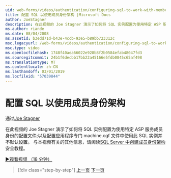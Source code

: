 ```yaml
---
uid: web-forms/videos/authentication/configuring-sql-to-work-with-membership-schemas
title: 配置 SQL 以使用成员身份架构 |Microsoft Docs
author: JoeStagner
description: 在此视频的 Joe Stagner 演示了如何将 SQL 实例配置为使用特定 ASP 服务成员身份的配置文件;以及配置和应用程序...
ms.author: riande
ms.date: 08/04/2008
ms.assetid: b3edd71d-b43e-4ccb-93e5-b89bb723312c
msc.legacyurl: /web-forms/videos/authentication/configuring-sql-to-work-with-membership-schemas
msc.type: video
ms.openlocfilehash: 1748f40aea66022e928b8f2b0584efab48047fd3
ms.sourcegitcommit: 24b1f6decbb17bb22a45166e5fdb0845c65af498
ms.translationtype: MT
ms.contentlocale: zh-CN
ms.lasthandoff: 03/01/2019
ms.locfileid: "57039844"
---
```

<a name="configuring-sql-to-work-with-membership-schemas"></a>配置 SQL 以使用成员身份架构
====================
通过[Joe Stagner](https://github.com/JoeStagner)

在此视频的 Joe Stagner 演示了如何将 SQL 实例配置为使用特定 ASP 服务成员身份的配置文件;以及配置应用程序专门 machine.cgf 文件中使用此 SQL 实例并不默认设置。 与本视频有关的其他信息，请阅读[SQL Server 中创建成员身份架构](../../overview/older-versions-security/membership/creating-the-membership-schema-in-sql-server-vb.md)安全教程。

[&#9654;观看视频 （18 分钟）](https://channel9.msdn.com/Blogs/ASP-NET-Site-Videos/configuring-sql-to-work-with-membership-schemas)

> [!div class="step-by-step"]
> [上一页](understanding-aspnet-memberships.md)
> [下一页](changing-membership-settings-in-the-default-membership-schema.md)
